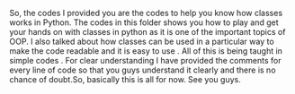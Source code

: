 So, the codes I provided you are the codes to help you know how classes works in Python. The codes in this folder shows you how to play and get your hands on with classes in python as it is one of the important topics of OOP. I also talked about how classes can be used in a particular way to make the code readable and it is easy to use . All of this is being taught in simple codes . For clear understanding I have provided the comments for every line of code so that you guys understand it clearly and there is no chance of doubt.So, basically this is all for now. See you guys.
